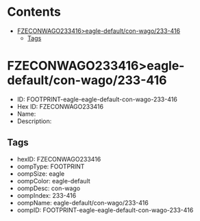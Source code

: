 



Contents
========

* [FZECONWAGO233416>eagle-default/con-wago/233-416](#fzeconwago233416eagle-defaultcon-wago233-416)
	* [Tags](#tags)

# FZECONWAGO233416>eagle-default/con-wago/233-416

- ID: FOOTPRINT-eagle-eagle-default-con-wago-233-416
- Hex ID: FZECONWAGO233416
- Name: 
- Description: 

## Tags

- hexID: FZECONWAGO233416
- oompType: FOOTPRINT
- oompSize: eagle
- oompColor: eagle-default
- oompDesc: con-wago
- oompIndex: 233-416
- oompName: eagle-default/con-wago/233-416
- oompID: FOOTPRINT-eagle-eagle-default-con-wago-233-416
